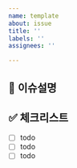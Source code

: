 ```yaml
---
name: template
about: issue
title: ''
labels: ''
assignees: ''

---
```


## 🦄 이슈설명


## ✅ 체크리스트
- [ ] todo
- [ ] todo
- [ ] todo

